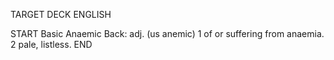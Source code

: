 TARGET DECK
ENGLISH

START
Basic
Anaemic
Back: adj. (us anemic) 1 of or suffering from anaemia. 2 pale, listless.
END
